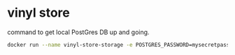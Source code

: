 # vinyl store





command to get local PostGres DB up and going.
```bash
docker run --name vinyl-store-storage -e POSTGRES_PASSWORD=mysecretpassword -p 5432:5432 -d postgres
```